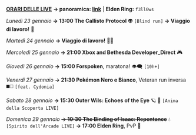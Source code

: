<b><u>ORARI DELLE LIVE</u></b>
<b>→ panoramica: <a href="https://trello.com/b/iKwdSGf3/sabaku">link</a></b> | <b>Elden Ring:</b> <code>f3ll0ws</code>

<i>Lunedì 23 gennaio</i>
<b>→ 13:00 The Callisto Protocol</b> 👽
     <code>[Blind run]</code>
<b>→ Viaggio di lavoro!</b> 🛫

<i>Martedì 24 gennaio</i>
<b>→ Viaggio di lavoro!</b> 🧑‍💼

<i>Mercoledì 25 gennaio</i>
<b>→ 21:00 Xbox and Bethesda Developer_Direct</b> 🎮

<i>Giovedì 26 gennaio</i>
<b>→ 15:00 Forspoken</b>, maratona! 👁️‍🗨️ <code>[10h+]</code>

<i>Venerdì 27 gennaio</i>
<b>→ 21:30 Pokémon Nero e Bianco</b>, Veteran run inversa ◼️◻️
     <code>[feat. Cydonia]</code>

<i>Sabato 28 gennaio</i>
<b>→ 15:30 Outer Wils: Echoes of the Eye</b> 🪐 🦉
     <code>[Anima della Scoperta LIVE]</code>

<i>Domenica 29 gennaio</i>
<s><b>→ 10:30 The Binding of Isaac: Repentance</b></s> 💧
     <code>[Spirito dell'Arcade LIVE]</code>
<b>→ 17:00 Elden Ring</b>, PvP 🤺

